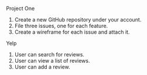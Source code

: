 Project One

1. Create a new GitHub repository under your account.
2. File three issues, one for each feature.
3. Create a wireframe for each issue and attach it.

Yelp

1. User can search for reviews.
2. User can view a list of reviews.
3. User can add a review.
